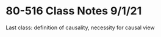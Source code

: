 # 80-516 Class Notes 9/1/21

Last class: definition of causality, necessity for causal view


<!--stackedit_data:
eyJoaXN0b3J5IjpbMTA4OTUzMzUyN119
-->